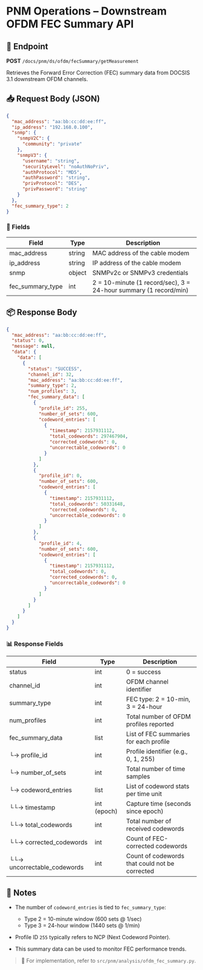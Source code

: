 # PNM Operations – Downstream OFDM FEC Summary API

## 📰 Endpoint

**POST** `/docs/pnm/ds/ofdm/fecSummary/getMeasurement`

Retrieves the Forward Error Correction (FEC) summary data from DOCSIS 3.1 downstream OFDM channels.

## 📥 Request Body (JSON)

```json
{
  "mac_address": "aa:bb:cc:dd:ee:ff",
  "ip_address": "192.168.0.100",
  "snmp": {
    "snmpV2C": {
      "community": "private"
    },
    "snmpV3": {
      "username": "string",
      "securityLevel": "noAuthNoPriv",
      "authProtocol": "MD5",
      "authPassword": "string",
      "privProtocol": "DES",
      "privPassword": "string"
    }
  },
  "fec_summary_type": 2
}
```

### 🔑 Fields

| Field              | Type   | Description                                                      |
| ------------------ | ------ | ---------------------------------------------------------------- |
| mac\_address       | string | MAC address of the cable modem                                   |
| ip\_address        | string | IP address of the cable modem                                    |
| snmp               | object | SNMPv2c or SNMPv3 credentials                                    |
| fec\_summary\_type | int    | 2 = 10-minute (1 record/sec), 3 = 24-hour summary (1 record/min) |

## 📦 Response Body

```json
{
  "mac_address": "aa:bb:cc:dd:ee:ff",
  "status": 0,
  "message": null,
  "data": {
    "data": [
      {
        "status": "SUCCESS",
        "channel_id": 32,
        "mac_address": "aa:bb:cc:dd:ee:ff",
        "summary_type": 2,
        "num_profiles": 3,
        "fec_summary_data": [
          {
            "profile_id": 255,
            "number_of_sets": 600,
            "codeword_entries": [
              {
                "timestamp": 2157931112,
                "total_codewords": 297467904,
                "corrected_codewords": 0,
                "uncorrectable_codewords": 0
              }
            ]
          },
          {
            "profile_id": 0,
            "number_of_sets": 600,
            "codeword_entries": [
              {
                "timestamp": 2157931112,
                "total_codewords": 50331648,
                "corrected_codewords": 0,
                "uncorrectable_codewords": 0
              }
            ]
          },
          {
            "profile_id": 4,
            "number_of_sets": 600,
            "codeword_entries": [
              {
                "timestamp": 2157931112,
                "total_codewords": 0,
                "corrected_codewords": 0,
                "uncorrectable_codewords": 0
              }
            ]
          }
        ]
      }
    ]
  }
}
```

### 📊 Response Fields

| Field                        | Type        | Description                                    |
| ---------------------------- | ----------- | ---------------------------------------------- |
| status                       | int         | 0 = success                                    |
| channel\_id                  | int         | OFDM channel identifier                        |
| summary\_type                | int         | FEC type: 2 = 10-min, 3 = 24-hour              |
| num\_profiles                | int         | Total number of OFDM profiles reported         |
| fec\_summary\_data           | list        | List of FEC summaries for each profile         |
| └→ profile\_id               | int         | Profile identifier (e.g., 0, 1, 255)           |
| └→ number\_of\_sets          | int         | Total number of time samples                   |
| └→ codeword\_entries         | list        | List of codeword stats per time unit           |
| └└→ timestamp                | int (epoch) | Capture time (seconds since epoch)             |
| └└→ total\_codewords         | int         | Total number of received codewords             |
| └└→ corrected\_codewords     | int         | Count of FEC-corrected codewords               |
| └└→ uncorrectable\_codewords | int         | Count of codewords that could not be corrected |

## 📑 Notes

* The number of `codeword_entries` is tied to `fec_summary_type`:

  * Type 2 = 10-minute window (600 sets @ 1/sec)
  * Type 3 = 24-hour window (1440 sets @ 1/min)
* Profile ID `255` typically refers to NCP (Next Codeword Pointer).
* This summary data can be used to monitor FEC performance trends.

> 📂 For implementation, refer to `src/pnm/analysis/ofdm_fec_summary.py`.
